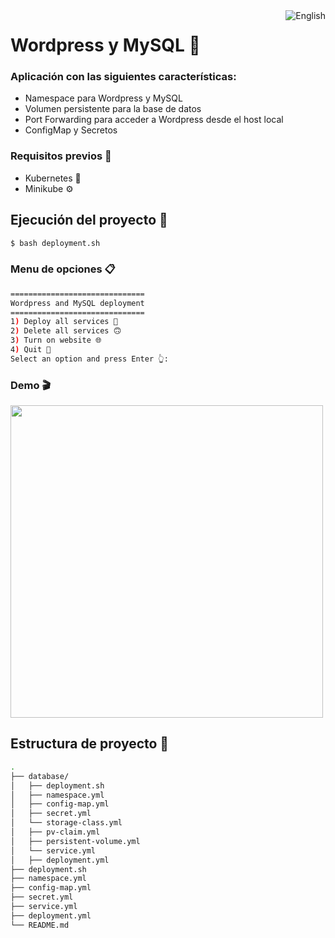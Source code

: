 
<a href="README.en.md">
  <img
    align="right"
    src="https://img.shields.io/badge/English-5291f5?style=for-the-badge&logoColor=white&logo=googletranslate"
    alt="English"
  />
</a>

# Wordpress y MySQL 🐬
### Aplicación con las siguientes características:
- Namespace para Wordpress y MySQL
- Volumen persistente para la base de datos
- Port Forwarding para acceder a Wordpress desde el host local
- ConfigMap y Secretos

### Requisitos previos 📝
- Kubernetes 🐳
- Minikube ⚙

## Ejecución del proyecto 🚀
```bash
$ bash deployment.sh
```
### Menu de opciones 📋
```bash
==============================
Wordpress and MySQL deployment
==============================
1) Deploy all services 🚀
2) Delete all services 🙃
3) Turn on website 🌐
4) Quit 👋
Select an option and press Enter 👆: 
```

### Demo 🎬
<img height="500" src="./demo/demo.gif"/>

## Estructura de proyecto 📂
```bash
.
├── database/
│   ├── deployment.sh
│   ├── namespace.yml
│   ├── config-map.yml
│   ├── secret.yml
│   └── storage-class.yml
│   ├── pv-claim.yml
│   ├── persistent-volume.yml
│   └── service.yml
│   ├── deployment.yml
├── deployment.sh
├── namespace.yml
├── config-map.yml
├── secret.yml
├── service.yml
├── deployment.yml
└── README.md
```


<!--
TODO:
- [x] Grabar demo app
- [ ] Generar readme en ingles
-->
